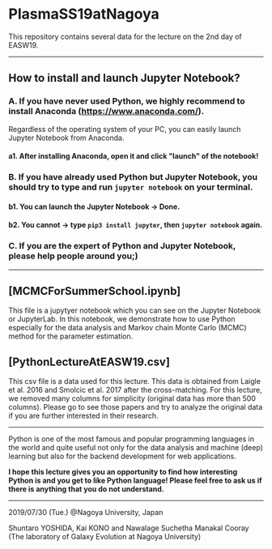 # PlasmaSS19atNagoya
This repository contains several data for the lecture on the 2nd day of EASW19. 

---

## How to install and launch Jupyter Notebook?
### A. If you have never used Python, we highly recommend to install Anaconda (https://www.anaconda.com/).
 
  Regardless of the operating system of your PC, you can easily launch Jupyter Notebook from Anaconda.
  
  #### a1. After installing Anaconda, open it and click "launch" of the notebook!
  
### B. If you have already used Python but Jupyter Notebook, you should try to type and run ```jupyter notebook``` on your terminal.
  
  #### b1. You can launch the Jupyter Notebook -> Done.
  
  #### b2. You cannot -> type ```pip3 install jupyter```, then ```jupyter notebook``` again.
  
### C. If you are the expert of Python and Jupyter Notebook, please help people around you;)

---

## [MCMCForSummerSchool.ipynb]

This file is a jupytyer notebook which you can see on the Jupyter Notebook or JupyterLab.
In this notebook, we demonstrate how to use Python especially for the data analysis and Markov chain Monte Carlo (MCMC) method for the parameter estimation.

## [PythonLectureAtEASW19.csv]

This csv file is a data used for this lecture.
This data is obtained from Laigle et al. 2016 and Smolcic et al. 2017 after the cross-matching.
For this lecture, we removed many columns for simplicity (original data has more than 500 columns).
Please go to see those papers and try to analyze the original data if you are further interested in their research.

---

Python is one of the most famous and popular programming languages in the world and quite useful not only for the data analysis and machine (deep) learning but also for the backend development for web applications.

**I hope this lecture gives you an opportunity to find how interesting Python is and you get to like Python language!
Please feel free to ask us if there is anything that you do not understand.**

---

2019/07/30 (Tue.) @Nagoya University, Japan

Shuntaro YOSHIDA, Kai KONO and Nawalage Suchetha Manakal Cooray (The laboratory of Galaxy Evolution at Nagoya University)
